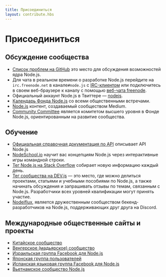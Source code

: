 ```yaml
---
title: Присоединиться
layout: contribute.hbs
---
```


# Присоединиться

## Обсуждение сообщества

* [Список проблем на GitHub](https://github.com/nodejs/node/issues) это место для обсуждения возможностей ядра Node.js.
* Для чата в реальном времени о разработке Node.js перейдите на `irc.freenode.net` в канале`#node.js` с [IRC-клиентом](https://en.wikipedia.org/wiki/Comparison_of_Internet_Relay_Chat_clients) или подключитесь в своем веб-браузере к каналу с помощью [веб-чата freenode](https://webchat.freenode.net/#node.js).
* Официальный аккаунт Node.js в Твиттере ― [nodejs](https://twitter.com/nodejs).
* [Календарь Фонда Node.js](https://nodejs.org/calendar) со всеми общественными встречами.
* [Node.js](https://medium.com/the-node-js-collection) контент, создаваемый сообществом Medium.
* [Community Committee](https://github.com/nodejs/community-committee) является комитетом высшего уровня в Фонде Node.js, ориентированным на развитие сообщества.

## Обучение

* [Официальная справочная документация по API](https://nodejs.org/api/) описывает API Node.js
* [NodeSchool.io](https://nodeschool.io/) научит вас концепциям Node.js через интерактивные игры командной строки.
* [Тег Node.js на Stack Overflow](https://stackoverflow.com/questions/tagged/node.js) собирает новую информацию каждый день.
* [Тег сообщества на DEV.js](https://dev.to/t/node) ― это место, где можно делиться проектами, статьями и учебными
  пособиями по Node.js, а также начинать обсуждения и запрашивать отзывы по темам, связанным с Node.js. Разработчики
  всех уровней квалификации могут принять участие.
* [Nodeiflux](https://discordapp.com/invite/vUsrbjd), является дружественным сообществом бекенд-разработчиков на Node.js,
  поддерживающих друг друга на Discord.

## Международные общественные сайты и проекты

* [Китайское сообщество](https://cnodejs.org/)
* [Венгерское (мадьярское) сообщество](https://nodehun.blogspot.com/)
* [Израильская группа Facebook для Node.js](https://www.facebook.com/groups/node.il/)
* [Японская группа пользователей](https://nodejs.jp/)
* [Испанская языковая группа Facebook для Node.js](https://www.facebook.com/groups/node.es/)
* [Вьетнамское сообщество Node.js](https://www.facebook.com/nodejs.vn/)
